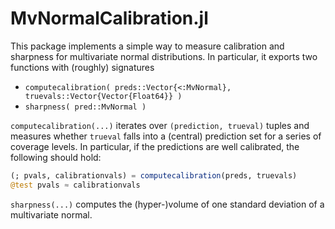 # MvNormalCalibration.jl
This package implements a simple way to measure calibration and sharpness for multivariate normal distributions.
In particular, it exports two functions with (roughly) signatures
- `computecalibration( preds::Vector{<:MvNormal}, truevals::Vector{Vector{Float64}} )`
- `sharpness( pred::MvNormal )`

`computecalibration(...)` iterates over `(prediction, trueval)` tuples and measures
whether `trueval` falls into a (central) prediction set for a series of coverage levels.
In particular, if the predictions are well calibrated, the following should hold:
```julia
(; pvals, calibrationvals) = computecalibration(preds, truevals)
@test pvals ≈ calibrationvals
```

`sharpness(...)` computes the (hyper-)volume of one standard deviation of a multivariate normal.
